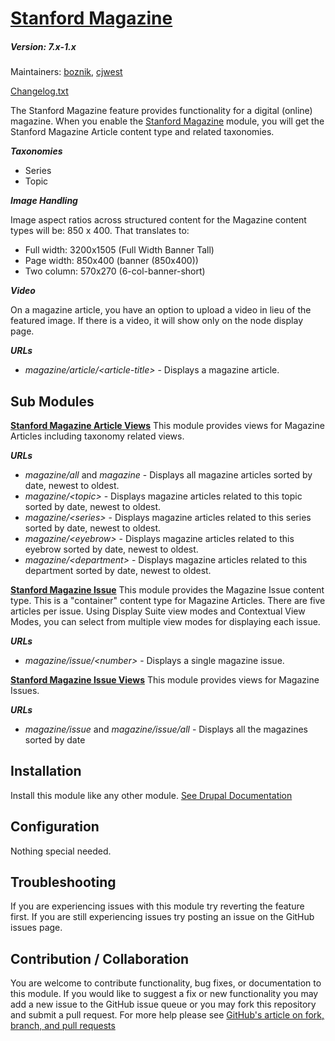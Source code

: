 [Stanford Magazine](https://github.com/SU-SWS/stanford_magazine)
=======
##### Version: 7.x-1.x

Maintainers: [boznik](https://github.com/boznik), [cjwest](https://github.com/cjwest)

[Changelog.txt](CHANGELOG.txt)

The Stanford Magazine feature provides functionality for a digital (online) magazine. 
When you enable the [Stanford Magazine](https://github.com/SU-SWS/stanford_magazine)
module, you will get the Stanford Magazine Article content type and related taxonomies.

***Taxonomies*** 
- Series
- Topic

***Image Handling***

Image aspect ratios across structured content for the Magazine content types will be:
850 x 400. That translates to:
- Full width: 3200x1505 (Full Width Banner Tall)
- Page width: 850x400   (banner (850x400))
- Two column: 570x270 (6-col-banner-short)

***Video***

On a magazine article, you have an option to upload a video in lieu of the featured image. 
If there is a video, it will show only on the node display page.

***URLs***
- *magazine/article/\<article-title\>* - Displays a magazine article.

Sub Modules
---
**[Stanford Magazine Article Views](https://github.com/SU-SWS/stanford_magazine/stanford_mag_article_views/)**
This module provides views for Magazine Articles including taxonomy related views.

***URLs***
- *magazine/all* and *magazine* - Displays all magazine articles sorted by date, newest to oldest.
- *magazine/\<topic\>* - Displays magazine articles related to this topic sorted by date, newest to oldest.
- *magazine/\<series\>* - Displays magazine articles related to this series sorted by date, newest to oldest.
- *magazine/\<eyebrow\>* - Displays magazine articles related to this eyebrow sorted by date, newest to oldest.
- *magazine/\<department\>* - Displays magazine articles related to this department sorted by date, newest to oldest.

**[Stanford Magazine Issue](https://github.com/SU-SWS/stanford_magazine/stanford_mag_issue/)**
This module provides the Magazine Issue content type. 
This is a "container" content type for Magazine Articles.
There are five articles per issue. 
Using Display Suite view modes and Contextual View Modes, 
you can select from multiple view modes for displaying each issue.

***URLs***
- *magazine/issue/\<number\>* - Displays a single magazine issue.
 

**[Stanford Magazine Issue Views](https://github.com/SU-SWS/stanford_magazine/stanford_mag_issue_views/)**
This module provides views for Magazine Issues. 

***URLs***
- *magazine/issue* and *magazine/issue/all* - Displays all the magazines sorted by date

Installation
---

Install this module like any other module. [See Drupal Documentation](https://drupal.org/documentation/install/modules-themes/modules-7)

Configuration
---

Nothing special needed.

Troubleshooting
---

If you are experiencing issues with this module try reverting the feature first. If you are still experiencing issues try posting an issue on the GitHub issues page.

Contribution / Collaboration
---

You are welcome to contribute functionality, bug fixes, or documentation to this module. If you would like to suggest a fix or new functionality you may add a new issue to the GitHub issue queue or you may fork this repository and submit a pull request. For more help please see [GitHub's article on fork, branch, and pull requests](https://help.github.com/articles/using-pull-requests)
